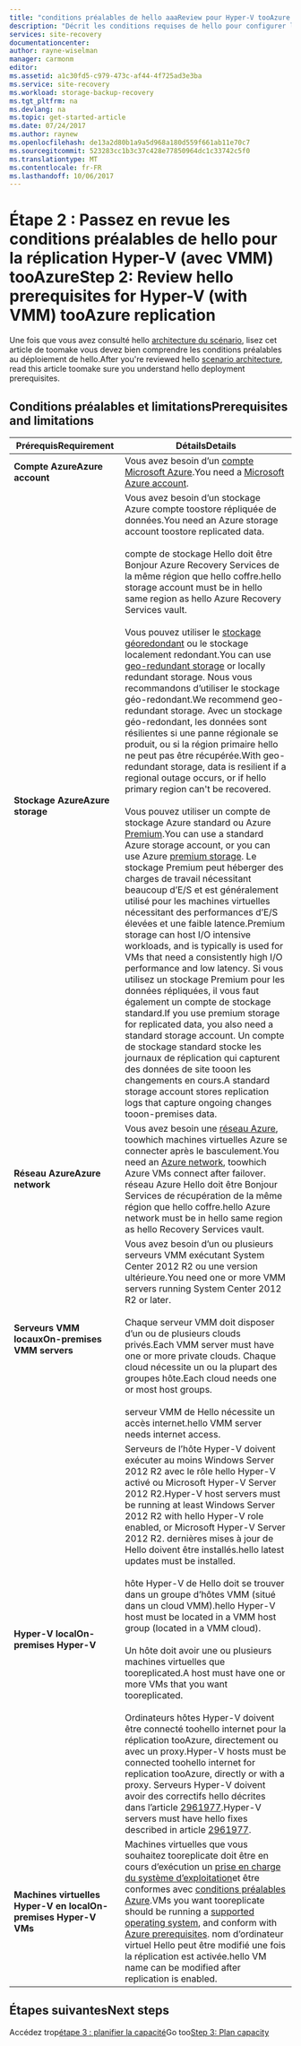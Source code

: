 ```yaml
---
title: "conditions préalables de hello aaaReview pour Hyper-V tooAzure la réplication (avec System Center VMM) à l’aide d’Azure Site Recovery | Documents Microsoft"
description: "Décrit les conditions requises de hello pour configurer la réplication, le basculement et récupération d’ordinateurs virtuels Hyper-V de localement dans tooAzure de clouds VMM, avec Azure Site Recovery"
services: site-recovery
documentationcenter: 
author: rayne-wiselman
manager: carmonm
editor: 
ms.assetid: a1c30fd5-c979-473c-af44-4f725ad3e3ba
ms.service: site-recovery
ms.workload: storage-backup-recovery
ms.tgt_pltfrm: na
ms.devlang: na
ms.topic: get-started-article
ms.date: 07/24/2017
ms.author: raynew
ms.openlocfilehash: de13a2d80b1a9a5d968a180d559f661ab11e70c7
ms.sourcegitcommit: 523283cc1b3c37c428e77850964dc1c33742c5f0
ms.translationtype: MT
ms.contentlocale: fr-FR
ms.lasthandoff: 10/06/2017
---
```

# <a name="step-2-review-hello-prerequisites-for-hyper-v-with-vmm-tooazure-replication"></a><span data-ttu-id="b81e9-103">Étape 2 : Passez en revue les conditions préalables de hello pour la réplication Hyper-V (avec VMM) tooAzure</span><span class="sxs-lookup"><span data-stu-id="b81e9-103">Step 2: Review hello prerequisites for Hyper-V (with VMM) tooAzure replication</span></span>

<span data-ttu-id="b81e9-104">Une fois que vous avez consulté hello [architecture du scénario](vmm-to-azure-walkthrough-architecture.md), lisez cet article de toomake vous devez bien comprendre les conditions préalables au déploiement de hello.</span><span class="sxs-lookup"><span data-stu-id="b81e9-104">After you're reviewed hello [scenario architecture](vmm-to-azure-walkthrough-architecture.md), read this article toomake sure you understand hello deployment prerequisites.</span></span> 

## <a name="prerequisites-and-limitations"></a><span data-ttu-id="b81e9-105">Conditions préalables et limitations</span><span class="sxs-lookup"><span data-stu-id="b81e9-105">Prerequisites and limitations</span></span>

<span data-ttu-id="b81e9-106">**Prérequis**</span><span class="sxs-lookup"><span data-stu-id="b81e9-106">**Requirement**</span></span> | <span data-ttu-id="b81e9-107">**Détails**</span><span class="sxs-lookup"><span data-stu-id="b81e9-107">**Details**</span></span>
--- | ---
<span data-ttu-id="b81e9-108">**Compte Azure**</span><span class="sxs-lookup"><span data-stu-id="b81e9-108">**Azure account**</span></span> | <span data-ttu-id="b81e9-109">Vous avez besoin d’un [compte Microsoft Azure](http://azure.microsoft.com/).</span><span class="sxs-lookup"><span data-stu-id="b81e9-109">You need a [Microsoft Azure account](http://azure.microsoft.com/).</span></span>
<span data-ttu-id="b81e9-110">**Stockage Azure**</span><span class="sxs-lookup"><span data-stu-id="b81e9-110">**Azure storage**</span></span> | <span data-ttu-id="b81e9-111">Vous avez besoin d’un stockage Azure compte toostore répliquée de données.</span><span class="sxs-lookup"><span data-stu-id="b81e9-111">You need an Azure storage account toostore replicated data.</span></span><br/><br/> <span data-ttu-id="b81e9-112">compte de stockage Hello doit être Bonjour Azure Recovery Services de la même région que hello coffre.</span><span class="sxs-lookup"><span data-stu-id="b81e9-112">hello storage account must be in hello same region as hello Azure Recovery Services vault.</span></span><br/><br/><span data-ttu-id="b81e9-113">Vous pouvez utiliser le [stockage géoredondant](../storage/common/storage-redundancy.md#geo-redundant-storage) ou le stockage localement redondant.</span><span class="sxs-lookup"><span data-stu-id="b81e9-113">You can use [geo-redundant storage](../storage/common/storage-redundancy.md#geo-redundant-storage) or locally redundant storage.</span></span> <span data-ttu-id="b81e9-114">Nous vous recommandons d’utiliser le stockage géo-redondant.</span><span class="sxs-lookup"><span data-stu-id="b81e9-114">We recommend geo-redundant storage.</span></span> <span data-ttu-id="b81e9-115">Avec un stockage géo-redondant, les données sont résilientes si une panne régionale se produit, ou si la région primaire hello ne peut pas être récupérée.</span><span class="sxs-lookup"><span data-stu-id="b81e9-115">With geo-redundant storage, data is resilient if a regional outage occurs, or if hello primary region can't be recovered.</span></span><br/><br/> <span data-ttu-id="b81e9-116">Vous pouvez utiliser un compte de stockage Azure standard ou Azure [Premium](../storage/common/storage-premium-storage.md).</span><span class="sxs-lookup"><span data-stu-id="b81e9-116">You can use a standard Azure storage account, or you can use Azure [premium storage](../storage/common/storage-premium-storage.md).</span></span> <span data-ttu-id="b81e9-117">Le stockage Premium peut héberger des charges de travail nécessitant beaucoup d’E/S et est généralement utilisé pour les machines virtuelles nécessitant des performances d’E/S élevées et une faible latence.</span><span class="sxs-lookup"><span data-stu-id="b81e9-117">Premium storage can host I/O intensive workloads, and is typically is used for VMs that need a consistently high I/O performance and low latency.</span></span> <span data-ttu-id="b81e9-118">Si vous utilisez un stockage Premium pour les données répliquées, il vous faut également un compte de stockage standard.</span><span class="sxs-lookup"><span data-stu-id="b81e9-118">If you use premium storage for replicated data, you also need a standard storage account.</span></span> <span data-ttu-id="b81e9-119">Un compte de stockage standard stocke les journaux de réplication qui capturent des données de site tooon les changements en cours.</span><span class="sxs-lookup"><span data-stu-id="b81e9-119">A standard storage account stores replication logs that capture ongoing changes tooon-premises data.</span></span>
<span data-ttu-id="b81e9-120">**Réseau Azure**</span><span class="sxs-lookup"><span data-stu-id="b81e9-120">**Azure network**</span></span> | <span data-ttu-id="b81e9-121">Vous avez besoin une [réseau Azure](../virtual-network/virtual-network-get-started-vnet-subnet.md), toowhich machines virtuelles Azure se connecter après le basculement.</span><span class="sxs-lookup"><span data-stu-id="b81e9-121">You need an [Azure network](../virtual-network/virtual-network-get-started-vnet-subnet.md), toowhich Azure VMs connect after failover.</span></span> <span data-ttu-id="b81e9-122">réseau Azure Hello doit être Bonjour Services de récupération de la même région que hello coffre.</span><span class="sxs-lookup"><span data-stu-id="b81e9-122">hello Azure network must be in hello same region as hello Recovery Services vault.</span></span>
<span data-ttu-id="b81e9-123">**Serveurs VMM locaux**</span><span class="sxs-lookup"><span data-stu-id="b81e9-123">**On-premises VMM servers**</span></span> | <span data-ttu-id="b81e9-124">Vous avez besoin d’un ou plusieurs serveurs VMM exécutant System Center 2012 R2 ou une version ultérieure.</span><span class="sxs-lookup"><span data-stu-id="b81e9-124">You need one or more VMM servers running System Center 2012 R2 or later.</span></span><br/><br/> <span data-ttu-id="b81e9-125">Chaque serveur VMM doit disposer d’un ou de plusieurs clouds privés.</span><span class="sxs-lookup"><span data-stu-id="b81e9-125">Each VMM server must have one or more private clouds.</span></span> <span data-ttu-id="b81e9-126">Chaque cloud nécessite un ou la plupart des groupes hôte.</span><span class="sxs-lookup"><span data-stu-id="b81e9-126">Each cloud needs one or most host groups.</span></span><br/><br/> <span data-ttu-id="b81e9-127">serveur VMM de Hello nécessite un accès internet.</span><span class="sxs-lookup"><span data-stu-id="b81e9-127">hello VMM server needs internet access.</span></span>
<span data-ttu-id="b81e9-128">**Hyper-V local**</span><span class="sxs-lookup"><span data-stu-id="b81e9-128">**On-premises Hyper-V**</span></span> | <span data-ttu-id="b81e9-129">Serveurs de l’hôte Hyper-V doivent exécuter au moins Windows Server 2012 R2 avec le rôle hello Hyper-V activé ou Microsoft Hyper-V Server 2012 R2.</span><span class="sxs-lookup"><span data-stu-id="b81e9-129">Hyper-V host servers must be running at least Windows Server 2012 R2 with hello Hyper-V role enabled, or Microsoft Hyper-V Server 2012 R2.</span></span> <span data-ttu-id="b81e9-130">dernières mises à jour de Hello doivent être installés.</span><span class="sxs-lookup"><span data-stu-id="b81e9-130">hello latest updates must be installed.</span></span><br/><br/> <span data-ttu-id="b81e9-131">hôte Hyper-V de Hello doit se trouver dans un groupe d’hôtes VMM (situé dans un cloud VMM).</span><span class="sxs-lookup"><span data-stu-id="b81e9-131">hello Hyper-V host must be located in a VMM host group (located in a VMM cloud).</span></span><br/><br/> <span data-ttu-id="b81e9-132">Un hôte doit avoir une ou plusieurs machines virtuelles que tooreplicated.</span><span class="sxs-lookup"><span data-stu-id="b81e9-132">A host must have one or more VMs that you want tooreplicated.</span></span><br/><br/> <span data-ttu-id="b81e9-133">Ordinateurs hôtes Hyper-V doivent être connecté toohello internet pour la réplication tooAzure, directement ou avec un proxy.</span><span class="sxs-lookup"><span data-stu-id="b81e9-133">Hyper-V hosts must be connected toohello internet for replication tooAzure, directly or with a proxy.</span></span> <span data-ttu-id="b81e9-134">Serveurs Hyper-V doivent avoir des correctifs hello décrites dans l’article [2961977](https://support.microsoft.com/kb/2961977).</span><span class="sxs-lookup"><span data-stu-id="b81e9-134">Hyper-V servers must have hello fixes described in article [2961977](https://support.microsoft.com/kb/2961977).</span></span>
<span data-ttu-id="b81e9-135">**Machines virtuelles Hyper-V en local**</span><span class="sxs-lookup"><span data-stu-id="b81e9-135">**On-premises Hyper-V VMs**</span></span> | <span data-ttu-id="b81e9-136">Machines virtuelles que vous souhaitez tooreplicate doit être en cours d’exécution un [prise en charge du système d’exploitation](site-recovery-support-matrix-to-azure.md#support-for-replicated-machine-os-versions)et être conformes avec [conditions préalables Azure](site-recovery-support-matrix-to-azure.md#failed-over-azure-vm-requirements).</span><span class="sxs-lookup"><span data-stu-id="b81e9-136">VMs you want tooreplicate should be running a [supported operating system](site-recovery-support-matrix-to-azure.md#support-for-replicated-machine-os-versions), and conform with [Azure prerequisites](site-recovery-support-matrix-to-azure.md#failed-over-azure-vm-requirements).</span></span> <span data-ttu-id="b81e9-137">nom d’ordinateur virtuel Hello peut être modifié une fois la réplication est activée.</span><span class="sxs-lookup"><span data-stu-id="b81e9-137">hello VM name can be modified after replication is enabled.</span></span> 




## <a name="next-steps"></a><span data-ttu-id="b81e9-138">Étapes suivantes</span><span class="sxs-lookup"><span data-stu-id="b81e9-138">Next steps</span></span>

<span data-ttu-id="b81e9-139">Accédez trop[étape 3 : planifier la capacité](vmm-to-azure-walkthrough-capacity.md)</span><span class="sxs-lookup"><span data-stu-id="b81e9-139">Go too[Step 3: Plan capacity](vmm-to-azure-walkthrough-capacity.md)</span></span>
